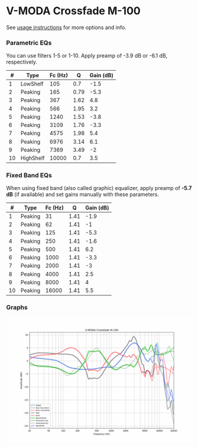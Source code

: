 # V-MODA Crossfade M-100
See [usage instructions](https://github.com/jaakkopasanen/AutoEq#usage) for more options and info.

### Parametric EQs
You can use filters 1-5 or 1-10. Apply preamp of -3.9 dB or -6.1 dB, respectively.

|   # | Type      |   Fc (Hz) |    Q |   Gain (dB) |
|-----|-----------|-----------|------|-------------|
|   1 | LowShelf  |       105 | 0.7  |        -1.5 |
|   2 | Peaking   |       165 | 0.79 |        -5.3 |
|   3 | Peaking   |       367 | 1.62 |         4.8 |
|   4 | Peaking   |       566 | 1.95 |         3.2 |
|   5 | Peaking   |      1240 | 1.53 |        -3.8 |
|   6 | Peaking   |      3109 | 1.76 |        -3.3 |
|   7 | Peaking   |      4575 | 1.98 |         5.4 |
|   8 | Peaking   |      6976 | 3.14 |         6.1 |
|   9 | Peaking   |      7369 | 3.49 |        -2   |
|  10 | HighShelf |     10000 | 0.7  |         3.5 |

### Fixed Band EQs
When using fixed band (also called graphic) equalizer, apply preamp of **-5.7 dB** (if available) and set gains manually with these parameters.

|   # | Type    |   Fc (Hz) |    Q |   Gain (dB) |
|-----|---------|-----------|------|-------------|
|   1 | Peaking |        31 | 1.41 |        -1.9 |
|   2 | Peaking |        62 | 1.41 |        -1   |
|   3 | Peaking |       125 | 1.41 |        -5.3 |
|   4 | Peaking |       250 | 1.41 |        -1.6 |
|   5 | Peaking |       500 | 1.41 |         6.2 |
|   6 | Peaking |      1000 | 1.41 |        -3.3 |
|   7 | Peaking |      2000 | 1.41 |        -3   |
|   8 | Peaking |      4000 | 1.41 |         2.5 |
|   9 | Peaking |      8000 | 1.41 |         4   |
|  10 | Peaking |     16000 | 1.41 |         5.5 |

### Graphs
![](./V-MODA%20Crossfade%20M-100.png)
